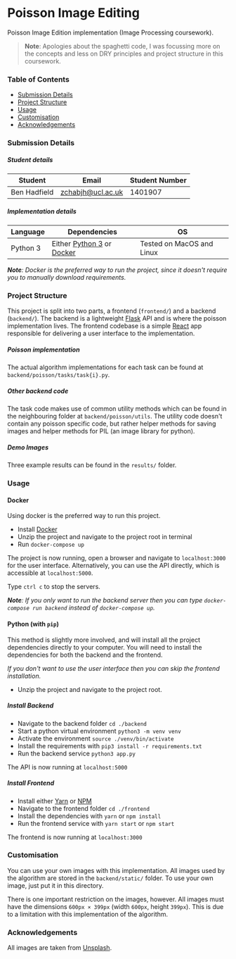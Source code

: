 # Poisson Image Editing

Poisson Image Edition implementation (Image Processing coursework).

> **Note**: Apologies about the spaghetti code, I was focussing more on the concepts and less on DRY principles and project structure in this coursework.

### Table of Contents

 - [Submission Details](#submission-details)
 - [Project Structure](#project-structure)
 - [Usage](#usage)
 - [Customisation](#customisation)
 - [Acknowledgements](#acknowledgements)

### Submission Details

##### Student details

| Student | Email | Student Number |
| ---- | ---- | ---- |
| Ben Hadfield | zchabjh@ucl.ac.uk | 1401907

##### Implementation details

| Language | Dependencies | OS
| ---- | ---- | ---- |
| Python 3 | Either [Python 3](https://www.python.org/downloads/) or [Docker](https://www.docker.com/) | Tested on MacOS and Linux |

_**Note**: Docker is the preferred way to run the project, since it doesn't
require you to manually download requirements._

### Project Structure

This project is split into two parts, a frontend (`frontend/`) and a backend (`backend/`). The backend is a lightweight [Flask](http://flask.pocoo.org/) API and is where the poisson implementation lives. The frontend codebase is a simple [React](https://reactjs.org/) app responsible for delivering a user interface to the implementation.

##### Poisson implementation

The actual algorithm implementations for each task can be found at `backend/poisson/tasks/task{i}.py`.

##### Other backend code

The task code makes use of common utility methods which can be found in the neighbouring folder at `backend/poisson/utils`. The utility code doesn't contain any poisson specific code, but rather helper methods for saving images and helper methods for PIL (an image library for python).

##### Demo Images

Three example results can be found in the `results/` folder.

### Usage

#### Docker

Using docker is the preferred way to run this project.

 - Install [Docker](https://docs.docker.com/docker-for-mac/install/)
 - Unzip the project and navigate to the project root in terminal
 - Run `docker-compose up`

The project is now running, open a browser and navigate to `localhost:3000` for the user interface.
Alternatively, you can use the API directly, which is accessible at `localhost:5000`.

Type `ctrl c` to stop the servers.

_**Note**: If you only want to run the backend server then you can type
`docker-compose run backend` instead of `docker-compose up`._

#### Python (with `pip`)

This method is slightly more involved, and will install all the project dependencies directly to your computer. You will need to install the dependencies for both the backend and the frontend.

_If you don't want to use the user interface then you can skip the frontend installation._

 - Unzip the project and navigate to the project root.

##### Install Backend

 - Navigate to the backend folder `cd ./backend`
 - Start a python virtual environment `python3 -m venv venv`
 - Activate the environment `source ./venv/bin/activate`
 - Install the requirements with `pip3 install -r requirements.txt`
 - Run the backend service `python3 app.py`

The API is now running at `localhost:5000`

##### Install Frontend

 - Install either [Yarn](https://yarnpkg.com/lang/en/docs/install/) or [NPM](https://docs.npmjs.com/getting-started/installing-node)
 - Navigate to the frontend folder `cd ./frontend`
 - Install the dependencies with `yarn` or `npm install`
 - Run the frontend service with `yarn start` or `npm start`

The frontend is now running at `localhost:3000`

### Customisation

You can use your own images with this implementation.
All images used by the algorithm are stored in the `backend/static/` folder.
To use your own image, just put it in this directory.

There is one important restriction on the images, however.
All images must have the dimensions `600px × 399px` (width `600px`, height `399px`).
This is due to a limitation with this implementation of the algorithm.

### Acknowledgements

All images are taken from [Unsplash](https://unsplash.com/).
